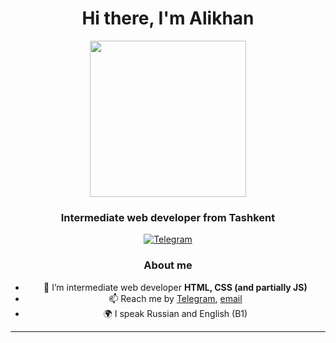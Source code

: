 <div id="header" align="center">
 <h1>Hi there, I'm Alikhan</h1>

<div id="header" align="center">
  <img src="https://freefrontend.com/assets/img/css-loaders/code-loader.gif" width="250"/>
</div>

<div id="header" align="center">
 <h3>Intermediate web developer from Tashkent</h3>
 

<div id="socials" align="center" >
 <a href="https://t.me/a_polaris">
		<img src="https://img.shields.io/badge/Telegram-blue?style=for-the-badge&logo=telegram&logoColor=white" alt="Telegram"/>
	</a>
  </div>

### About me
- 👾 I’m intermediate web developer **HTML, CSS (and partially JS)**
- 📫 Reach me by [Telegram](https://t.me/a_polaris), [email](mailto:kd.kd.kd.767.767.767@gmail.com)
- 🌍 I speak Russian and English (B1)

---
